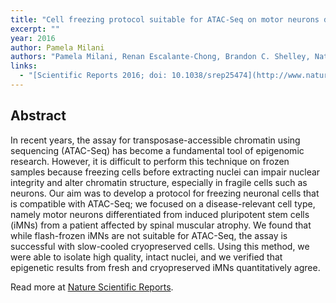```yaml
---
title: "Cell freezing protocol suitable for ATAC-Seq on motor neurons derived from human induced pluripotent stem cells."
excerpt: ""
year: 2016
author: Pamela Milani
authors: "Pamela Milani, Renan Escalante-Chong, Brandon C. Shelley, Natasha L. Patel-Murray, Xiaofeng Xin, Miriam Adam, Berhan Mandefro, Dhruv Sareen, Clive N. Svendsen, Ernest Fraenkel"
links:
  - "[Scientific Reports 2016; doi: 10.1038/srep25474](http://www.nature.com/articles/srep25474)"
---
```



## Abstract

In recent years, the assay for transposase-accessible chromatin using sequencing (ATAC-Seq) has become a fundamental tool of epigenomic research. However, it is difficult to perform this technique on frozen samples because freezing cells before extracting nuclei can impair nuclear integrity and alter chromatin structure, especially in fragile cells such as neurons. Our aim was to develop a protocol for freezing neuronal cells that is compatible with ATAC-Seq; we focused on a disease-relevant cell type, namely motor neurons differentiated from induced pluripotent stem cells (iMNs) from a patient affected by spinal muscular atrophy. We found that while flash-frozen iMNs are not suitable for ATAC-Seq, the assay is successful with slow-cooled cryopreserved cells. Using this method, we were able to isolate high quality, intact nuclei, and we verified that epigenetic results from fresh and cryopreserved iMNs quantitatively agree.

Read more at [Nature Scientific Reports](http://www.nature.com/articles/srep25474).
